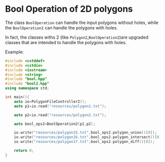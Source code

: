 # Bool Operation of 2D polygons
The class `BoolOperation` can handle the input polygons without holes, while the `BoolOperation2` can handle the polygons with holes.

In fact, the classes withs 2 (like `Polygon2`,`BoolOperation2`)are upgraded classes that are intended to handle the polygons with holes.

Example:
```c++
#include <cstddef>
#include <cstdio>
#include <iostream>
#include <string>
#include "bool.hpp"
#include "bool2.hpp"
using namespace std;

int main(){
    auto io=PolygonFileController2();
    auto p1=io.read("resources/polygon1.txt");

    auto p2=io.read("resources/polygon2.txt");

    auto bool_ops2=BoolOperation2(p1,p2);

    io.write("resources/polygon15.txt",bool_ops2.polygon_union()[0]);
    io.write("resources/polygon16.txt",bool_ops2.polygon_intersect()[0]);
    io.write("resources/polygon17.txt",bool_ops2.polygon_diff()[0]);

    return 0;
}
```